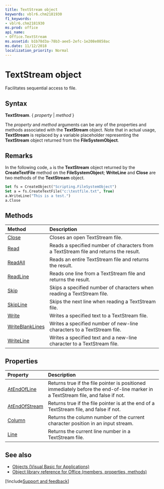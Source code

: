 ```yaml
---
title: TextStream object
keywords: vblr6.chm2181930
f1_keywords:
- vblr6.chm2181930
ms.prod: office
api_name:
- Office.TextStream
ms.assetid: b1b78d3a-78b3-aee5-2efc-1e208e0858ac
ms.date: 11/12/2018
localization_priority: Normal
---
```



# TextStream object

Facilitates sequential access to file.

## Syntax

**TextStream**. { _property_ | _method_ }

The _property_ and _method_ arguments can be any of the properties and methods associated with the **TextStream** object. Note that in actual usage, **TextStream** is replaced by a variable placeholder representing the **TextStream** object returned from the **FileSystemObject**.

## Remarks

In the following code, `a` is the **TextStream** object returned by the **CreateTextFile** method on the **FileSystemObject**; **WriteLine** and **Close** are two methods of the **TextStream** object.

```vb
Set fs = CreateObject("Scripting.FileSystemObject")
Set a = fs.CreateTextFile("c:\testfile.txt", True)
a.WriteLine("This is a test.")
a.Close

```

## Methods

|Method|Description|
|:-----|:----------|
|[Close](close-method-textstream-object.md)|Closes an open TextStream file. |
|[Read](read-method.md)|Reads a specified number of characters from a TextStream file and returns the result. |
|[ReadAll](readall-method.md)|Reads an entire TextStream file and returns the result. |
|[ReadLine](readline-method.md)|Reads one line from a TextStream file and returns the result. |
|[Skip](skip-method.md)|Skips a specified number of characters when reading a TextStream file. |
|[SkipLine](skipline-method.md)|Skips the next line when reading a TextStream file. |
|[Write](write-method.md)|Writes a specified text to a TextStream file. |
|[WriteBlankLines](writeblanklines-method.md)|Writes a specified number of new-line characters to a TextStream file. |
|[WriteLine](writeline-method.md)|Writes a specified text and a new-line character to a TextStream file. |

## Properties

|Property|Description|
|:-------|:----------|
|[AtEndOfLine](atendofline-property.md)|Returns true if the file pointer is positioned immediately before the end-of-line marker in a TextStream file, and false if not. |
|[AtEndOfStream](atendofstream-property.md)|Returns true if the file pointer is at the end of a TextStream file, and false if not. |
|[Column](column-property-visual-basic-for-applications.md)|Returns the column number of the current character position in an input stream. |
|[Line](line-property.md)|Returns the current line number in a TextStream file. |


## See also

- [Objects (Visual Basic for Applications)](../objects-visual-basic-for-applications.md)
- [Object library reference for Office (members, properties, methods)](../../../api/overview/library-reference/reference-object-library-reference-for-office.md)

[!include[Support and feedback](~/includes/feedback-boilerplate.md)]
